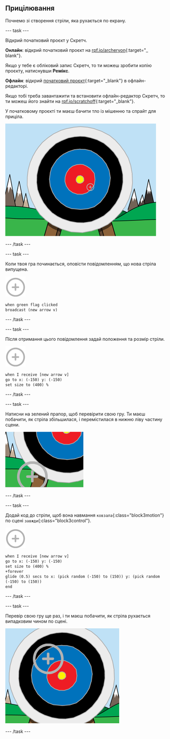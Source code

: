 ## Прицілювання

Почнемо зі створення стріли, яка рухається по екрану.

\--- task \---

Відкрий початковий проєкт у Скретч.

**Онлайн**: відкрий початковий проєкт на [rpf.io/archeryon](http://rpf.io/archeryon){:target="_ blank"}.

Якщо у тебе є обліковий запис Скретч, то ти можеш зробити копію проєкту, натиснувши **Ремікс**.

**Офлайн**: відкрий [початковий проєкт](http://rpf.io/p/en/archery-go){:target="_blank"} в офлайн-редакторі.

Якщо тобі треба завантажити та встановити офлайн-редактор Скретч, то ти можеш його знайти на [rpf.io/scratchoff](http://rpf.io/scratchoff){:target="_blank"}.

У початковому проєкті ти маєш бачити тло із мішенню та спрайт для приціла.

![початкові проєкти](images/archery-starter.png)

\--- /task \---

\--- task \---

Коли твоя гра починається, оповісти повідомленням, що нова стріла випущена.

![спрайт приціла](images/target-sprite.png)

```blocks3
when green flag clicked
broadcast (new arrow v)
```

\--- /task \---

\--- task \---

Після отримання цього повідомлення задай положення та розмір стріли.

![спрайт приціла](images/target-sprite.png)

```blocks3
when I receive [new arrow v]
go to x: (-150) y: (-150)
set size to (400) %
```

\--- /task \---

\--- task \---

Натисни на зелений прапор, щоб перевірити свою гру. Ти маєш побачити, як стріла збільшилася, і перемістилася в нижню ліву частину сцени.

![більший спрайт приціла у лівій нижній частині сцени](images/archery-start-test.png)

\--- /task \---

\--- task \---

Додай код до стріли, щоб вона навмання `ковзала`{:class="block3motion"} по сцені `завжди`{:class="block3control"}.

![спрайт приціла](images/target-sprite.png)

```blocks3
when I receive [new arrow v]
go to x: (-150) y: (-150)
set size to (400) %
+forever
glide (0.5) secs to x: (pick random (-150) to (150)) y: (pick random (-150) to (150))
end
```

\--- /task \---

\--- task \---

Перевір свою гру ще раз, і ти маєш побачити, як стріла рухається випадковим чином по сцені.

![приціл в іншій позиції](images/archery-glide-test.png)

\--- /task \---